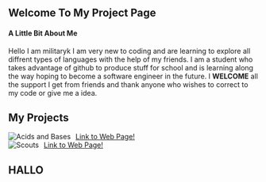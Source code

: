 ## Welcome To My Project Page
#### A Little Bit About Me
Hello I am militaryk I am very new to coding and are learning to explore all diffrent types of languages with the help of my friends.
I am a student who takes advantage of github to produce stuff for school and is learning along the way hoping to become a software
engineer in the future. I **WELCOME** all the support I get from friends and thank anyone who wishes to correct to my code or give me a idea.

## My Projects
<img src="militaryk.github.io/assets/images/Acids and Bases.png"
     alt="Acids and Bases"
     ahref="https://militaryk.github.io/SchoolProject/"
     style="float: left; margin-right: 10px;" />
     [Link to Web Page!](https://militaryk.github.io/SchoolProject/)
<br/>
<img src="militaryk.github.io/assets/images/screen-shot-2018-07-26-at-7-12.png"
     alt="Scouts"
     ahref="https://militaryk.github.io/SchoolProject/"
     style="float: left; margin-right: 10px;" />
     [Link to Web Page!](https://militaryk.github.io/ScoutsUnofficialWebsite)
     
## HALLO

     


